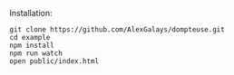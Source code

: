 
Installation:  

```
git clone https://github.com/AlexGalays/dompteuse.git
cd example
npm install
npm run watch
open public/index.html
```
